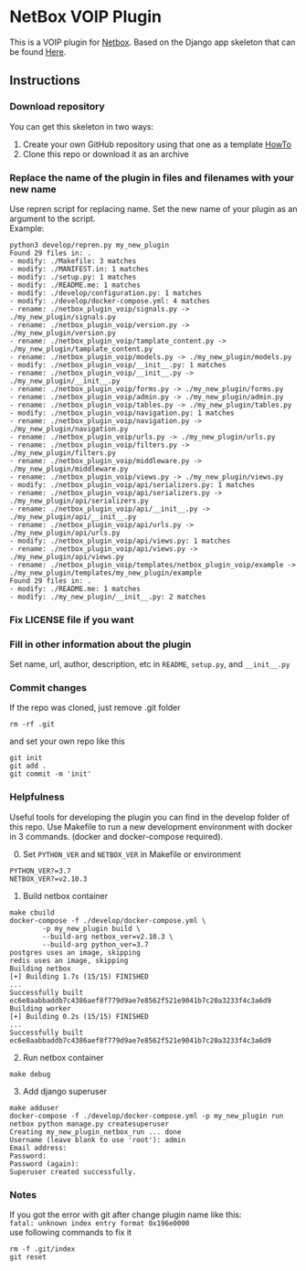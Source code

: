 # NetBox VOIP Plugin
This is a VOIP plugin for [Netbox](https://github.com/netbox-community/netbox).
Based on the Django app skeleton that can be found [Here](https://github.com/k01ek/netbox-plugin-skeleton).

## Instructions
### Download repository
You can get this skeleton in two ways:
1. Create your own GitHub repository using that one as a template [HowTo](https://docs.github.com/en/github/creating-cloning-and-archiving-repositories/creating-a-repository-from-a-template)
2. Clone this repo or download it as an archive
### Replace the name of the plugin in files and filenames with your new name
Use repren script for replacing name. Set the new name of your plugin as an argument to the script.    
Example:
```
python3 develop/repren.py my_new_plugin 
Found 29 files in: .
- modify: ./Makefile: 3 matches
- modify: ./MANIFEST.in: 1 matches
- modify: ./setup.py: 1 matches
- modify: ./README.me: 1 matches
- modify: ./develop/configuration.py: 1 matches
- modify: ./develop/docker-compose.yml: 4 matches
- rename: ./netbox_plugin_voip/signals.py -> ./my_new_plugin/signals.py
- rename: ./netbox_plugin_voip/version.py -> ./my_new_plugin/version.py
- rename: ./netbox_plugin_voip/tamplate_content.py -> ./my_new_plugin/tamplate_content.py
- rename: ./netbox_plugin_voip/models.py -> ./my_new_plugin/models.py
- modify: ./netbox_plugin_voip/__init__.py: 1 matches
- rename: ./netbox_plugin_voip/__init__.py -> ./my_new_plugin/__init__.py
- rename: ./netbox_plugin_voip/forms.py -> ./my_new_plugin/forms.py
- rename: ./netbox_plugin_voip/admin.py -> ./my_new_plugin/admin.py
- rename: ./netbox_plugin_voip/tables.py -> ./my_new_plugin/tables.py
- modify: ./netbox_plugin_voip/navigation.py: 1 matches
- rename: ./netbox_plugin_voip/navigation.py -> ./my_new_plugin/navigation.py
- rename: ./netbox_plugin_voip/urls.py -> ./my_new_plugin/urls.py
- rename: ./netbox_plugin_voip/filters.py -> ./my_new_plugin/filters.py
- rename: ./netbox_plugin_voip/middleware.py -> ./my_new_plugin/middleware.py
- rename: ./netbox_plugin_voip/views.py -> ./my_new_plugin/views.py
- modify: ./netbox_plugin_voip/api/serializers.py: 1 matches
- rename: ./netbox_plugin_voip/api/serializers.py -> ./my_new_plugin/api/serializers.py
- rename: ./netbox_plugin_voip/api/__init__.py -> ./my_new_plugin/api/__init__.py
- rename: ./netbox_plugin_voip/api/urls.py -> ./my_new_plugin/api/urls.py
- modify: ./netbox_plugin_voip/api/views.py: 1 matches
- rename: ./netbox_plugin_voip/api/views.py -> ./my_new_plugin/api/views.py
- rename: ./netbox_plugin_voip/templates/netbox_plugin_voip/example -> ./my_new_plugin/templates/my_new_plugin/example
Found 29 files in: .
- modify: ./README.me: 1 matches
- modify: ./my_new_plugin/__init__.py: 2 matches
```
### Fix LICENSE file if you want
### Fill in other information about the plugin
Set name, url, author, description, etc in `README`, `setup.py`, and `__init__.py`
### Commit changes
If the repo was cloned, just remove .git folder 
```
rm -rf .git
```
and set your own repo like this
```
git init
git add .
git commit -m 'init'
```
### Helpfulness
Useful tools for developing the plugin you can find in the develop folder of this repo.
Use Makefile to run a new development environment with docker in 3 commands. (docker and docker-compose required).   

0. Set `PYTHON_VER` and `NETBOX_VER` in Makefile or environment
```
PYTHON_VER?=3.7
NETBOX_VER?=v2.10.3
```
1. Build netbox container
```
make cbuild
docker-compose -f ./develop/docker-compose.yml \
		-p my_new_plugin build \
		--build-arg netbox_ver=v2.10.3 \
		--build-arg python_ver=3.7
postgres uses an image, skipping
redis uses an image, skipping
Building netbox
[+] Building 1.7s (15/15) FINISHED                                                                                                              
...
Successfully built ec6e8aabbaddb7c4386aef8f779d9ae7e8562f521e9041b7c20a3233f4c3a6d9
Building worker
[+] Building 0.2s (15/15) FINISHED                                                                                                              
...
Successfully built ec6e8aabbaddb7c4386aef8f779d9ae7e8562f521e9041b7c20a3233f4c3a6d9
```
2. Run netbox container
```
make debug
```
3. Add django superuser
```
make adduser
docker-compose -f ./develop/docker-compose.yml -p my_new_plugin run netbox python manage.py createsuperuser
Creating my_new_plugin_netbox_run ... done
Username (leave blank to use 'root'): admin
Email address: 
Password: 
Password (again): 
Superuser created successfully.
```

### Notes
If you got the error with git after change plugin name like this:  
`fatal: unknown index entry format 0x196e0000`  
use following commands to fix it
```
rm -f .git/index
git reset
```
